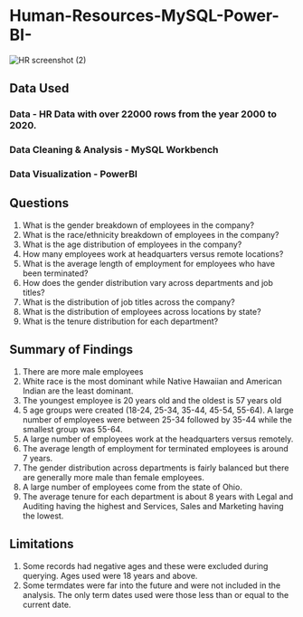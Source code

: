 # Human-Resources-MySQL-Power-BI-
![HR screenshot (2)](https://github.com/Marychinweogembah/Human-Resources-MySQL-Power-BI-/assets/159486483/dccafdc1-6bc1-4d18-bd63-b6eec1601aba)


## Data Used 
### Data - HR Data with over 22000 rows from the year 2000 to 2020.

### Data Cleaning & Analysis - MySQL Workbench

### Data Visualization - PowerBI

## Questions

1. What is the gender breakdown of employees in the company?
2. What is the race/ethnicity breakdown of employees in the company?
3. What is the age distribution of employees in the company?
4. How many employees work at headquarters versus remote locations?
5. What is the average length of employment for employees who have been terminated?
6. How does the gender distribution vary across departments and job titles?
7. What is the distribution of job titles across the company?
8. What is the distribution of employees across locations by state?
9. What is the tenure distribution for each department?

## Summary of Findings
1. There are more male employees
2. White race is the most dominant while Native Hawaiian and American Indian are the least dominant.
3. The youngest employee is 20 years old and the oldest is 57 years old
4. 5 age groups were created (18-24, 25-34, 35-44, 45-54, 55-64). A large number of employees were between 25-34 followed by 35-44 while the smallest group was 55-64.
5. A large number of employees work at the headquarters versus remotely.
6. The average length of employment for terminated employees is around 7 years.
7. The gender distribution across departments is fairly balanced but there are generally more male than female employees.
8. A large number of employees come from the state of Ohio.
9. The average tenure for each department is about 8 years with Legal and Auditing having the highest and Services, Sales and Marketing having the lowest.

## Limitations
1. Some records had negative ages and these were excluded during querying. Ages used were 18 years and above.
2. Some termdates were far into the future and were not included in the analysis. The only term dates used were those less than or equal to the current date.

